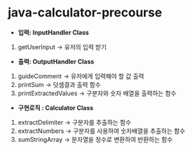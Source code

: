# java-calculator-precourse

* **입력: InputHandler Class**

1. getUserInput -> 유저의 입력 받기


* **출력: OutputHandler Class**

1. guideComment -> 유저에게 입력해야 할 값 출력
2. printSum -> 덧셈결과 출력 함수
3. printExtractedValues -> 구분자와 숫자 배열을 출력하는 함수

* **구현로직 : Calculator Class**

1. extractDelimiter -> 구분자를 추출하는 함수
2. extractNumbers -> 구분자를 사용하여 숫자배열을 추출하는 함수
3. sumStringArray -> 문자열을 정수로 변환하여 반환하는 함수